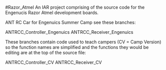 #Razor_Atmel
An IAR project comprising of the source code for the Engenucis Razor Atmel development boards.


ANT RC Car for Engenuics Summer Camp see these branches:

ANTRCC_Controller_Engenuics
ANTRCC_Receiver_Engenuics

These branches contain code used to teach campers (CV = Camp Version) so the function names are simplified
and the functions they would be editing are at the top of the source file:

ANTRCC_Controller_CV
ANTRCC_Receiver_CV

